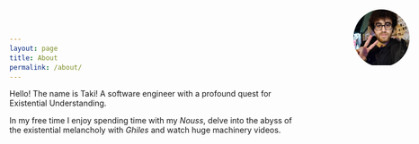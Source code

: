 ```yaml
---
layout: page
title: About
permalink: /about/
---
```


Hello! The name is Taki! A software engineer with a profound quest for Existential Understanding.

In my free time I enjoy spending time with my *Nouss*, delve into the abyss of the existential melancholy with *Ghiles* and watch huge machinery videos.

<!-- HTML -->
<div class="profile-picture">
    <img src="/assets/me/me.jpg" alt="Taki">
</div>

<!-- CSS -->
<style>
.profile-picture {
    position: absolute;
    top: 20px; /* Adjust the top position as needed */
    right: 20px; /* Adjust the right position as needed */
    width: 100px; /* Adjust the width as needed */
    height: auto;
    border-radius: 50%;
    overflow: hidden;
}

.profile-picture img {
    width: 100%;
    height: auto;
}
</style>
